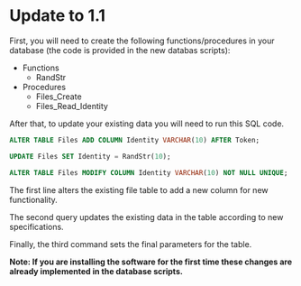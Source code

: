 
# Update to 1.1

First, you will need to create the following functions/procedures in your database (the code is provided in the new databas scripts):

* Functions
  * RandStr
* Procedures
  * Files_Create
  * Files_Read_Identity

After that, to update your existing data you will need to run this SQL code.

```sql
ALTER TABLE Files ADD COLUMN Identity VARCHAR(10) AFTER Token;

UPDATE Files SET Identity = RandStr(10);

ALTER TABLE Files MODIFY COLUMN Identity VARCHAR(10) NOT NULL UNIQUE;
```

The first line alters the existing file table to add a new column for new functionality.

The second query updates the existing data in the table according to new specifications.

Finally, the third command sets the final parameters for the table.

**Note: If you are installing the software for the first time these changes are already implemented in the database scripts.**